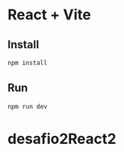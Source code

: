 # React + Vite

## Install

```bash
npm install
```

## Run

```bash
npm run dev
```
# desafio2React2
